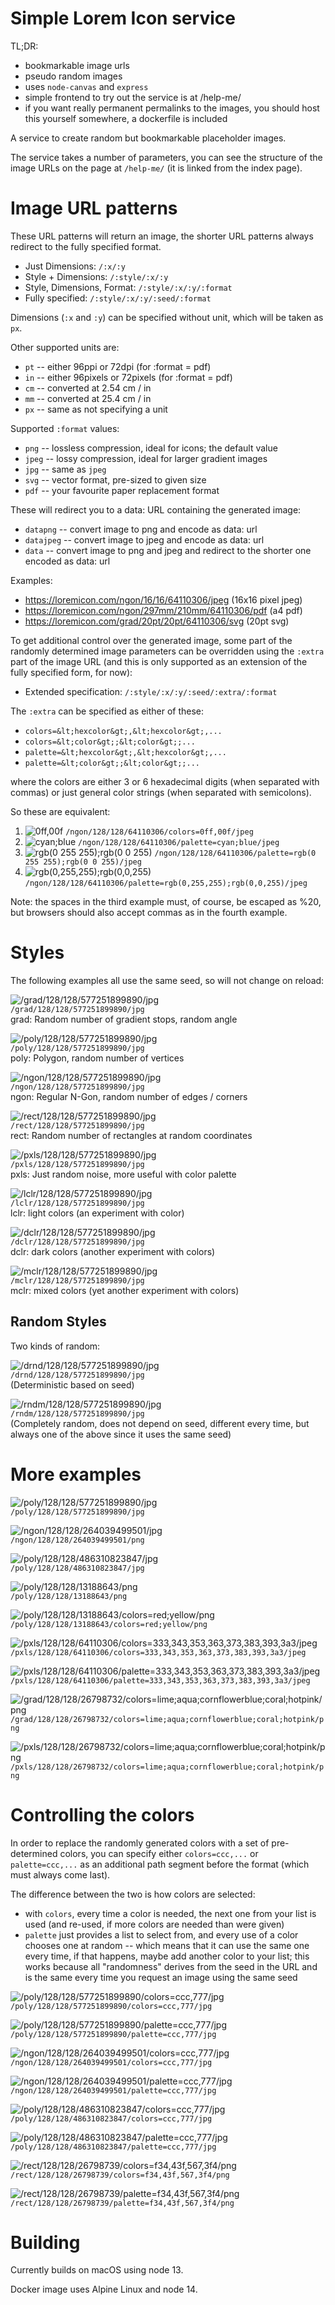 
# Simple Lorem Icon service

TL;DR:

- bookmarkable image urls
- pseudo random images
- uses `node-canvas` and `express`
- simple frontend to try out the service is at /help-me/
- if you want really permanent permalinks to the images, 
  you should host this yourself somewhere, a dockerfile is included


A service to create random but bookmarkable placeholder images.

The service takes a number of parameters, you can see the structure of
the image URLs on the page at `/help-me/` (it is linked from the index page).

# Image URL patterns

These URL patterns will return an image, the shorter URL patterns
always redirect to the fully specified format.

- Just Dimensions: `/:x/:y`
- Style + Dimensions: `/:style/:x/:y`
- Style, Dimensions, Format: `/:style/:x/:y/:format`
- Fully specified: `/:style/:x/:y/:seed/:format`

Dimensions (`:x` and `:y`) can be specified without unit, which will be taken as
`px`.

Other supported units are:

 - `pt` -- either 96ppi or 72dpi (for :format = pdf)
 - `in` -- either 96pixels or 72pixels (for :format = pdf)
 - `cm` -- converted at 2.54 cm / in
 - `mm` -- converted at 25.4 cm / in
 - `px` -- same as not specifying a unit

Supported `:format` values:

- `png` -- lossless compression, ideal for icons; the default value
- `jpeg` -- lossy compression, ideal for larger gradient images
- `jpg` -- same as `jpeg`
- `svg` -- vector format, pre-sized to given size
- `pdf` -- your favourite paper replacement format

These will redirect you to a data: URL containing the generated image:

- `datapng` -- convert image to png and encode as data: url
- `datajpeg` -- convert image to jpeg and encode as data: url
- `data` -- convert image to png and jpeg and redirect to the shorter one encoded as data: url

Examples:

- <https://loremicon.com/ngon/16/16/64110306/jpeg> (16x16 pixel jpeg)
- <https://loremicon.com/ngon/297mm/210mm/64110306/pdf> (a4 pdf)
- <https://loremicon.com/grad/20pt/20pt/64110306/svg> (20pt svg)

To get additional control over the generated image, some part
of the randomly determined image parameters can be overridden
using the `:extra` part of the image URL (and this is only supported
as an extension of the fully specified form, for now):

- Extended specification: `/:style/:x/:y/:seed/:extra/:format`

The `:extra` can be specified as either of these:

- `colors=&lt;hexcolor&gt;,&lt;hexcolor&gt;,...`
- `colors=&lt;color&gt;;&lt;color&gt;;...`
- `palette=&lt;hexcolor&gt;,&lt;hexcolor&gt;,...`
- `palette=&lt;color&gt;;&lt;color&gt;;...`

where the colors are either 3 or 6 hexadecimal digits (when separated with commas) or just general color strings (when separated with semicolons).

So these are equivalent:

1. ![0ff,00f](https://loremicon.com/ngon/16/16/64110306/colors=0ff,00f/jpeg) `/ngon/128/128/64110306/colors=0ff,00f/jpeg` 
1. ![cyan;blue](https://loremicon.com/ngon/16/16/64110306/colors=cyan;blue/jpeg) `/ngon/128/128/64110306/palette=cyan;blue/jpeg`
1. ![rgb(0 255 255);rgb(0 0 255)](https://loremicon.com/ngon/16/16/64110306/colors=cyan;blue/jpeg) `/ngon/128/128/64110306/palette=rgb(0 255 255);rgb(0 0 255)/jpeg`
1. ![rgb(0,255,255);rgb(0,0,255)](https://loremicon.com/ngon/16/16/64110306/colors=cyan;blue/jpeg) `/ngon/128/128/64110306/palette=rgb(0,255,255);rgb(0,0,255)/jpeg`

Note: the spaces in the third example must, of course, be escaped as %20, but browsers should also accept commas as in the fourth example.

# Styles

The following examples all use the same seed, so will not change on reload:

![/grad/128/128/577251899890/jpg](https://loremicon.com/grad/128/128/577251899890/jpg)
<br>`/grad/128/128/577251899890/jpg`
<br>grad: Random number of gradient stops, random angle

![/poly/128/128/577251899890/jpg](https://loremicon.com/poly/128/128/577251899890/jpg)
<br>`/poly/128/128/577251899890/jpg`
<br>poly: Polygon, random number of vertices

![/ngon/128/128/577251899890/jpg](https://loremicon.com/ngon/128/128/577251899890/jpg)
<br>`/ngon/128/128/577251899890/jpg`
<br>ngon: Regular N-Gon, random number of edges / corners

![/rect/128/128/577251899890/jpg](https://loremicon.com/rect/128/128/577251899890/jpg)
<br>`/rect/128/128/577251899890/jpg`
<br>rect: Random number of rectangles at random coordinates

![/pxls/128/128/577251899890/jpg](https://loremicon.com/pxls/128/128/577251899890/jpg)
<br>`/pxls/128/128/577251899890/jpg`
<br>pxls: Just random noise, more useful with color palette

![/lclr/128/128/577251899890/jpg](https://loremicon.com/lclr/128/128/577251899890/jpg)
<br>`/lclr/128/128/577251899890/jpg`
<br>lclr: light colors (an experiment with color)

![/dclr/128/128/577251899890/jpg](https://loremicon.com/dclr/128/128/577251899890/jpg)
<br>`/dclr/128/128/577251899890/jpg`
<br>dclr: dark colors (another experiment with colors)

![/mclr/128/128/577251899890/jpg](https://loremicon.com/mclr/128/128/577251899890/jpg)
<br>`/mclr/128/128/577251899890/jpg`
<br>mclr: mixed colors (yet another experiment with colors)

## Random Styles

Two kinds of random:

![/drnd/128/128/577251899890/jpg](https://loremicon.com/drnd/128/128/577251899890/jpg)
<br>`/drnd/128/128/577251899890/jpg`
<br>(Deterministic based on seed)

![/rndm/128/128/577251899890/jpg](https://loremicon.com/rndm/128/128/577251899890/jpg)
<br>`/rndm/128/128/577251899890/jpg`
<br>(Completely random, does not depend on seed, different every time, but always 
one of the above since it uses the same seed)

# More examples

![/poly/128/128/577251899890/jpg](https://loremicon.com/poly/128/128/577251899890/jpg)<br>`/poly/128/128/577251899890/jpg`

![/ngon/128/128/264039499501/jpg](https://loremicon.com/ngon/128/128/264039499501/png)<br>`/ngon/128/128/264039499501/png`

![/poly/128/128/486310823847/jpg](https://loremicon.com/poly/128/128/486310823847/jpg)<br>`/poly/128/128/486310823847/jpg`

![/poly/128/128/13188643/png](https://loremicon.com/poly/128/128/13188643/png)<br>`/poly/128/128/13188643/png`

![/poly/128/128/13188643/colors=red;yellow/png](https://loremicon.com/poly/128/128/13188643/colors=red;yellow/png)<br>`/poly/128/128/13188643/colors=red;yellow/png`

![/pxls/128/128/64110306/colors=333,343,353,363,373,383,393,3a3/jpeg](https://loremicon.com/pxls/128/128/64110306/colors=333,343,353,363,373,383,393,3a3/jpeg)<br>`/pxls/128/128/64110306/colors=333,343,353,363,373,383,393,3a3/jpeg`

![/pxls/128/128/64110306/palette=333,343,353,363,373,383,393,3a3/jpeg](https://loremicon.com/pxls/128/128/64110306/palette=333,343,353,363,373,383,393,3a3/jpeg)<br>`/pxls/128/128/64110306/palette=333,343,353,363,373,383,393,3a3/jpeg`

![/grad/128/128/26798732/colors=lime;aqua;cornflowerblue;coral;hotpink/png](https://loremicon.com/grad/128/128/26798732/colors=lime;aqua;cornflowerblue;coral;hotpink/png)<br>`/grad/128/128/26798732/colors=lime;aqua;cornflowerblue;coral;hotpink/png`

![/pxls/128/128/26798732/colors=lime;aqua;cornflowerblue;coral;hotpink/png](https://loremicon.com/pxls/128/128/26798732/colors=lime;aqua;cornflowerblue;coral;hotpink/png)<br>`/pxls/128/128/26798732/colors=lime;aqua;cornflowerblue;coral;hotpink/png`

# Controlling the colors

In order to replace the randomly generated colors with a set
of pre-determined colors, you can specify either 
`colors=ccc,...` or `palette=ccc,...` as an additional path
segment before the format (which must always come last).

The difference between the two is how colors are selected:

* with `colors`, every time a color is needed, the next one from your list is used (and re-used, if more colors are 
  needed than were given)
* `palette` just provides a list to select from, and every use of a color chooses one at random -- which means that it 
   can use the same one every time, if that happens, maybe add another color to your list; this works because all 
   "randomness" derives from the seed in the URL and is the same every time you request an image using the same seed

![/poly/128/128/577251899890/colors=ccc,777/jpg](https://loremicon.com/poly/128/128/577251899890/colors=ccc,777/jpg)<br>`/poly/128/128/577251899890/colors=ccc,777/jpg`

![/poly/128/128/577251899890/palette=ccc,777/jpg](https://loremicon.com/poly/128/128/577251899890/palette=ccc,777/jpg)<br>`/poly/128/128/577251899890/palette=ccc,777/jpg`

![/ngon/128/128/264039499501/colors=ccc,777/jpg](https://loremicon.com/ngon/128/128/264039499501/colors=ccc,777/jpg)<br>`/ngon/128/128/264039499501/colors=ccc,777/jpg`

![/ngon/128/128/264039499501/palette=ccc,777/jpg](https://loremicon.com/ngon/128/128/264039499501/palette=ccc,777/jpg)<br>`/ngon/128/128/264039499501/palette=ccc,777/jpg`

![/poly/128/128/486310823847/colors=ccc,777/jpg](https://loremicon.com/poly/128/128/486310823847/colors=ccc,777/jpg)<br>`/poly/128/128/486310823847/colors=ccc,777/jpg`

![/poly/128/128/486310823847/palette=ccc,777/jpg](https://loremicon.com/poly/128/128/486310823847/palette=ccc,777/jpg)<br>`/poly/128/128/486310823847/palette=ccc,777/jpg`

![/rect/128/128/26798739/colors=f34,43f,567,3f4/png](https://loremicon.com/rect/128/128/26798739/colors=f34,43f,567,3f4/png)<br>`/rect/128/128/26798739/colors=f34,43f,567,3f4/png`

![/rect/128/128/26798739/palette=f34,43f,567,3f4/png](https://loremicon.com/rect/128/128/26798739/palette=f34,43f,567,3f4/png)<br>`/rect/128/128/26798739/palette=f34,43f,567,3f4/png`



# Building

Currently builds on macOS using node 13.

Docker image uses Alpine Linux and node 14.
